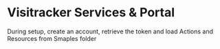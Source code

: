 Visitracker Services & Portal
=============================

During setup, create an account, retrieve the token and load Actions and Resources from Smaples folder
